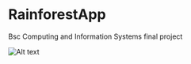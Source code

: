 # RainforestApp
Bsc Computing and Information Systems final project

![Alt text](file:///home/witch/Desktop/project/screenShotFinal.png?raw=true "Title")
